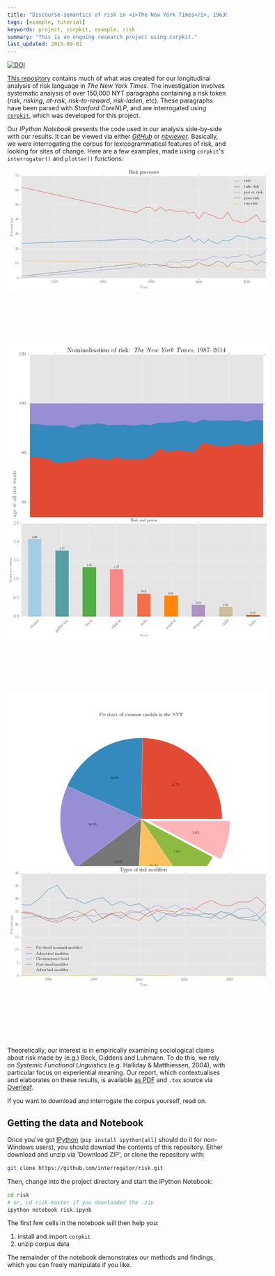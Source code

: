 ```yaml
---
title: "Discourse-semantics of risk in <i>The New York Times</i>, 1963&ndash;2014&#58; a corpus linguistic approach"
tags: [example, tutorial]
keywords: project, corpkit, example, risk
summary: "This is an ongoing research project using corpkit."
last_updated: 2015-09-01
---
```


[![DOI](https://zenodo.org/badge/14568/interrogator/risk.svg)](https://zenodo.org/badge/latestdoi/14568/interrogator/risk)

[This repository](https://www.github.com/interrogator/risk) contains much of what was created for our longitudinal analysis of risk language in *The New York Times*. The investigation involves systematic analysis of over 150,000 NYT paragraphs containing a risk token (*risk*, *risking*, *at-risk*, *risk-to-reward*, *risk-laden*, etc). These paragraphs have been parsed with *Stanford CoreNLP*, and are interrogated using [`corpkit`](https://github.com/interrogator/corpkit), which was developed for this project.

Our *IPython Notebook* presents the code used in our analysis side-by-side with our results. It can be viewed via either [*GitHub*](https://github.com/interrogator/risk/blob/master/risk.ipynb) or [*nbviewer*](http://nbviewer.ipython.org/github/interrogator/risk/blob/master/risk.ipynb). Basically, we were interrogating the corpus for lexicogrammatical features of risk, and looking for sites of change. Here are a few examples, made using `corpkit`'s `interrogator()` and `plotter()` functions:

<center>
<div style="width:600px;height:400px;overflow:hidden;" >
   <a href="https://raw.githubusercontent.com/interrogator/risk/master/images/risk_processes-2.png" > <img src="https://raw.githubusercontent.com/interrogator/risk/master/images/risk_processes-2.png" width="600px" height="auto"></a>
</div>
<div style="width:600px;height:400px;overflow:hidden;" >
   <a href="https://raw.githubusercontent.com/interrogator/risk/master/images/nominalisation-of-risk-emphthe-new-york-times-19872014.png" > <img src="https://raw.githubusercontent.com/interrogator/risk/master/images/nominalisation-of-risk-emphthe-new-york-times-19872014.png" width="600px" height="auto"></a>
</div>
<div style="width:600px;height:400px;overflow:hidden;" >
   <a href="https://raw.githubusercontent.com/interrogator/risk/master/images/risk-and-power-2.png" > <img src="https://raw.githubusercontent.com/interrogator/risk/master/images/risk-and-power-2.png" width="600px" height="auto"></a>
</div>
<div style="width:600px;height:400px;overflow:hidden;" >
   <a href="https://raw.githubusercontent.com/interrogator/risk/master/images/pie-chart-of-common-modals-in-the-nyt2.png" > <img src="https://raw.githubusercontent.com/interrogator/risk/master/images/pie-chart-of-common-modals-in-the-nyt2.png" width="600px" height="auto"></a>
</div>
<div style="width:600px;height:400px;overflow:hidden;" >
   <a href="https://raw.githubusercontent.com/interrogator/risk/master/images/types-of-risk-modifiers.png" > <img src="https://raw.githubusercontent.com/interrogator/risk/master/images/types-of-risk-modifiers.png" width="600px" height="auto"></a>
</div>
</center>

Theoretically, our interest is in empirically examining sociological claims about risk made by (e.g.) Beck, Giddens and Luhmann. To do this, we rely on *Systemic Functional Linguistics* (e.g. Halliday & Matthiessen, 2004), with particular focus on experiential meaning. Our report, which contextualises and elaborates on these results, is available [as PDF](https://raw.githubusercontent.com/interrogator/risk/master/risk_report.pdf) and `.tex` source via [Overleaf](https://www.overleaf.com/read/jfyjfkqnztsp).

If you want to download and interrogate the corpus yourself, read on.

## Getting the data and Notebook

Once you've got [IPython](http://ipython.org/install.html) (`pip install ipython[all]` should do it for non-Windows users), you should downlad the contents of this repository. Either download and unzip via 'Download ZIP', or clone the repository with:

```bash
git clone https://github.com/interrogator/risk.git
```

Then, change into the project directory and start the IPython Notebook:

```bash
cd risk
# or, cd risk-master if you downloaded the .zip
ipython notebook risk.ipynb
```

The first few cells in the notebook will then help you:

1. install and import `corpkit`
2. unzip corpus data

The remainder of the notebook demonstrates our methods and findings, which you can freely manipulate if you like.
